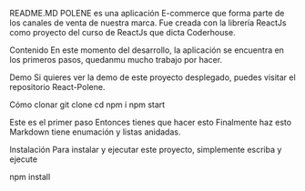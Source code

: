 README.MD
POLENE es una aplicación E-commerce que forma parte de los canales de venta de nuestra marca. Fue creada con la librería ReactJs como proyecto del curso de ReactJs que dicta Coderhouse.

Contenido
En este momento del desarrollo, la aplicación se encuentra en los primeros pasos, quedanmu mucho trabajo por hacer.

Demo
Si quieres ver la demo de este proyecto desplegado, puedes visitar el repositorio React-Polene.

Cómo clonar
git clone <repo>
cd <repo>
npm i
npm start

Este es el primer paso
Entonces tienes que hacer esto
Finalmente haz esto
Markdown tiene enumación y listas anidadas.

Instalación
Para instalar y ejecutar este proyecto, simplemente escriba y ejecute

npm install

 
